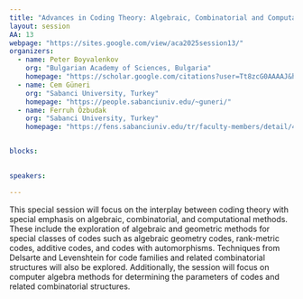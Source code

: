 ```yaml
---
title: "Advances in Coding Theory: Algebraic, Combinatorial and Computational Methods"
layout: session
AA: 13
webpage: "https://sites.google.com/view/aca2025session13/"
organizers:
  - name: Peter Boyvalenkov
    org: "Bulgarian Academy of Sciences, Bulgaria"
    homepage: "https://scholar.google.com/citations?user=Tt8zcG0AAAAJ&hl=en"
  - name: Cem Güneri
    org: "Sabanci University, Turkey"
    homepage: "https://people.sabanciuniv.edu/~guneri/"
  - name: Ferruh Özbudak
    org: "Sabanci University, Turkey"
    homepage: "https://fens.sabanciuniv.edu/tr/faculty-members/detail/4341"


blocks:
 

speakers: 

---
```


This special session will focus on the interplay between coding theory with special emphasis on algebraic, combinatorial, and computational methods. These include the exploration of algebraic and geometric methods for special classes of codes such as algebraic geometry codes, rank-metric codes, additive codes, and codes with automorphisms. Techniques from Delsarte and Levenshtein for code families and related combinatorial structures will also be explored. Additionally, the session will focus on computer algebra methods for determining the parameters of codes and related combinatorial structures.